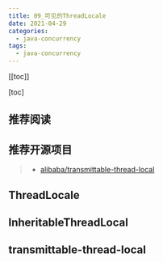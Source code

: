 ```yaml
---
title: 09_可见的ThreadLocale
date: 2021-04-29
categories:
  - java-concurrency
tags:
  - java-concurrency
---
```


[[toc]]

[toc]

## 推荐阅读

## 推荐开源项目

> - [alibaba/transmittable-thread-local](https://github.com/alibaba/transmittable-thread-local)

## ThreadLocale

## InheritableThreadLocal

## transmittable-thread-local
